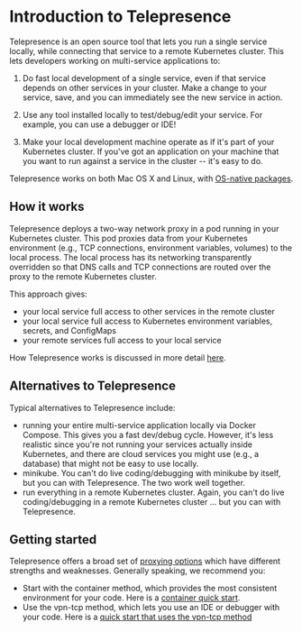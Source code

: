 # Introduction to Telepresence

Telepresence is an open source tool that lets you run a single service locally, while connecting that service to a remote Kubernetes cluster. This lets developers working on multi-service applications to:

1. Do fast local development of a single service, even if that service depends on other services in your cluster. Make a change to your service, save, and you can immediately see the new service in action.

2. Use any tool installed locally to test/debug/edit your service. For example, you can use a debugger or IDE!

3. Make your local development machine operate as if it's part of your Kubernetes cluster. If you've got an application on your machine that you want to run against a service in the cluster -- it's easy to do.

Telepresence works on both Mac OS X and Linux, with [OS-native packages](/reference/install.html).

## How it works

Telepresence deploys a two-way network proxy in a pod running in your Kubernetes cluster. This pod proxies data from your Kubernetes environment (e.g., TCP connections, environment variables, volumes) to the local process. The local process has its networking transparently overridden so that DNS calls and TCP connections are routed over the proxy to the remote Kubernetes cluster.

This approach gives:

* your local service full access to other services in the remote cluster
* your local service full access to Kubernetes environment variables, secrets, and ConfigMaps
* your remote services full access to your local service

How Telepresence works is discussed in more detail [here](/discussion/how-it-works.html).

## Alternatives to Telepresence

Typical alternatives to Telepresence include:

* running your entire multi-service application locally via Docker Compose. This gives you a fast dev/debug cycle. However, it's less realistic since you're not running your services actually inside Kubernetes, and there are cloud services you might use (e.g., a database) that might not be easy to use locally.
* minikube. You can't do live coding/debugging with minikube by itself, but you can with Telepresence. The two work well together.
* run everything in a remote Kubernetes cluster. Again, you can't do live coding/debugging in a remote Kubernetes cluster ... but you can with Telepresence.

## Getting started

Telepresence offers a broad set of [proxying options](/reference/methods.html) which have different strengths and weaknesses. Generally speaking, we recommend you:

* Start with the container method, which provides the most consistent environment for your code. Here is a [container quick start](/tutorials/docker.html).
* Use the vpn-tcp method, which lets you use an IDE or debugger with your code. Here is a [quick start that uses the vpn-tcp method](/tutorials/kubernetes-rapid.html)
